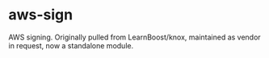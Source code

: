 aws-sign
=========

AWS signing. Originally pulled from LearnBoost/knox, maintained as vendor in request, now a standalone module.
